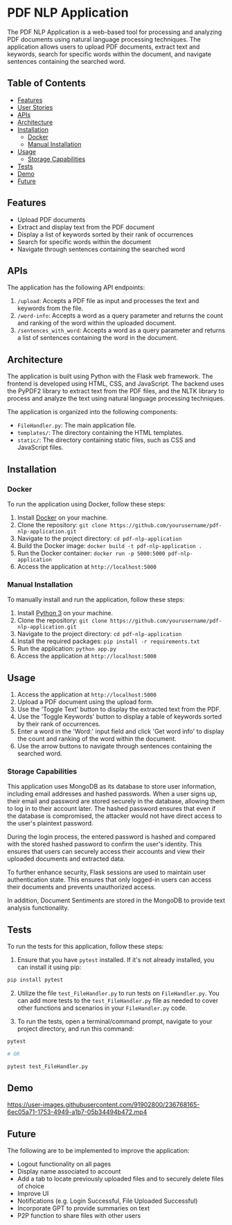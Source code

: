 # PDF NLP Application

The PDF NLP Application is a web-based tool for processing and analyzing PDF documents using natural language processing techniques. The application allows users to upload PDF documents, extract text and keywords, search for specific words within the document, and navigate sentences containing the searched word.

## Table of Contents

- [Features](#features)
- [User Stories](#user-stories)
- [APIs](#apis)
- [Architecture](#architecture)
- [Installation](#installation)
  - [Docker](#docker)
  - [Manual Installation](#manual-installation)
- [Usage](#usage)
  - [Storage Capabilities](#storage-capabilities)
- [Tests](#tests)
- [Demo](#Demo)
- [Future](#future)

## Features

- Upload PDF documents
- Extract and display text from the PDF document
- Display a list of keywords sorted by their rank of occurrences
- Search for specific words within the document
- Navigate through sentences containing the searched word

## APIs

The application has the following API endpoints:

1. `/upload`: Accepts a PDF file as input and processes the text and keywords from the file.
2. `/word-info`: Accepts a word as a query parameter and returns the count and ranking of the word within the uploaded document.
3. `/sentences_with_word`: Accepts a word as a query parameter and returns a list of sentences containing the word in the document.

## Architecture

The application is built using Python with the Flask web framework. The frontend is developed using HTML, CSS, and JavaScript. The backend uses the PyPDF2 library to extract text from the PDF files, and the NLTK library to process and analyze the text using natural language processing techniques.

The application is organized into the following components:

- `FileHandler.py`: The main application file.
- `templates/`: The directory containing the HTML templates.
- `static/`: The directory containing static files, such as CSS and JavaScript files.

## Installation

### Docker

To run the application using Docker, follow these steps:

1. Install [Docker](https://www.docker.com/) on your machine.
2. Clone the repository: `git clone https://github.com/yourusername/pdf-nlp-application.git`
3. Navigate to the project directory: `cd pdf-nlp-application`
4. Build the Docker image: `docker build -t pdf-nlp-application .`
5. Run the Docker container: `docker run -p 5000:5000 pdf-nlp-application`
6. Access the application at `http://localhost:5000`

### Manual Installation

To manually install and run the application, follow these steps:

1. Install [Python 3](https://www.python.org/downloads/) on your machine.
2. Clone the repository: `git clone https://github.com/yourusername/pdf-nlp-application.git`
3. Navigate to the project directory: `cd pdf-nlp-application`
4. Install the required packages: `pip install -r requirements.txt`
5. Run the application: `python app.py`
6. Access the application at `http://localhost:5000`

## Usage

1. Access the application at `http://localhost:5000`
2. Upload a PDF document using the upload form.
3. Use the 'Toggle Text' button to display the extracted text from the PDF.
4. Use the 'Toggle Keywords' button to display a table of keywords sorted by their rank of occurrences.
5. Enter a word in the 'Word:' input field and click 'Get word info' to display the count and ranking of the word within the document.
6. Use the arrow buttons to navigate through sentences containing the searched word.

### Storage Capabilities

This application uses MongoDB as its database to store user information, including email addresses and hashed passwords. When a user signs up, their email and password are stored securely in the database, allowing them to log in to their account later. The hashed password ensures that even if the database is compromised, the attacker would not have direct access to the user's plaintext password.

During the login process, the entered password is hashed and compared with the stored hashed password to confirm the user's identity. This ensures that users can securely access their accounts and view their uploaded documents and extracted data.

To further enhance security, Flask sessions are used to maintain user authentication state. This ensures that only logged-in users can access their documents and prevents unauthorized access.

In addition, Document Sentiments are stored in the MongoDB to provide text analysis functionality.

## Tests

To run the tests for this application, follow these steps:

1. Ensure that you have `pytest` installed. If it's not already installed, you can install it using pip:

```bash
pip install pytest
```

2. Utilize the file `test_FileHandler.py` to run tests on `FileHandler.py`. You can add more tests to the `test_FileHandler.py` file as needed to cover other functions and scenarios in your `FileHandler.py` code.

3. To run the tests, open a terminal/command prompt, navigate to your project directory, and run this command:

```bash
pytest

# OR

pytest test_FileHandler.py
```

## Demo

https://user-images.githubusercontent.com/91902800/236768165-6ec05a71-1753-4949-a1b7-05b34494b472.mp4

## Future

The following are to be implemented to improve the application:
- Logout functionality on all pages
- Display name associated to account
- Add a tab to locate previously uploaded files and to securely delete files of choice
- Improve UI
- Notifications (e.g. Login Successful, File Uploaded Successful)
- Incorporate GPT to provide summaries on text
- P2P function to share files with other users
